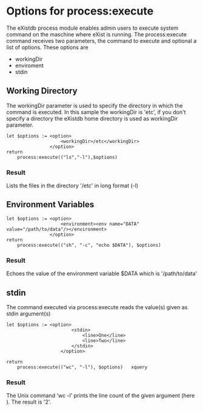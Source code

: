 
# Options for process:execute 
The eXistdb process module enables admin users to execute system command on the maschine where eXist is running. The process:execute command receives two parameters, the command to execute and optional a list of options. These options are

* workingDir
* enviroment
* stdin


## Working Directory

The workingDir parameter is used to specify the directory in which the command is executed. In this sample the workingDir is 'etc', if you don't specify a directory the eXistdb home directory is used as workingDir parameter. 

``` xquery
let $options := <option>
					<workingDir>/etc</workingDir>
				</option>
return
	process:execute(("ls","-l"),$options)
```
### Result
Lists the files in the directory '/etc' in long format (-l)


## Environment Variables 

``` xquery
let $options := <option>
			        <environment><env name="DATA" value="/path/to/data"/></environment>
				</option>
return 
	process:execute(("sh", "-c", "echo $DATA"), $options)
```

### Result
Echoes the value of the environment variable $DATA which is '/path/to/data'


## stdin
The command executed via process:execute reads the value(s) given as stdin argument(s)

``` xquery
let $options := <option>
				        <stdin>
				            <line>One</line>
				            <line>Two</line>
				        </stdin>
				    </option>

return 
	process:execute(("wc", "-l"), $options)   xquery
```

### Result
The Unix command 'wc -l' prints the line count of the given argument (here <stdin>). The result is '2'.
